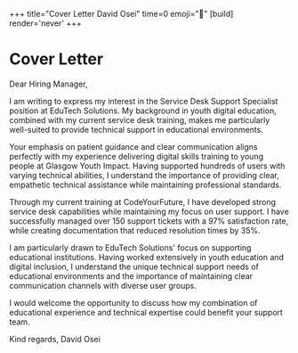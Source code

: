 +++
title="Cover Letter David Osei"
time=0
emoji="📝"
[build]
render='never'
+++

# Cover Letter

Dear Hiring Manager,

I am writing to express my interest in the Service Desk Support Specialist position at EduTech Solutions. My background in youth digital education, combined with my current service desk training, makes me particularly well-suited to provide technical support in educational environments.

Your emphasis on patient guidance and clear communication aligns perfectly with my experience delivering digital skills training to young people at Glasgow Youth Impact. Having supported hundreds of users with varying technical abilities, I understand the importance of providing clear, empathetic technical assistance while maintaining professional standards.

Through my current training at CodeYourFuture, I have developed strong service desk capabilities while maintaining my focus on user support. I have successfully managed over 150 support tickets with a 97% satisfaction rate, while creating documentation that reduced resolution times by 35%.

I am particularly drawn to EduTech Solutions' focus on supporting educational institutions. Having worked extensively in youth education and digital inclusion, I understand the unique technical support needs of educational environments and the importance of maintaining clear communication channels with diverse user groups.

I would welcome the opportunity to discuss how my combination of educational experience and technical expertise could benefit your support team.

Kind regards,
David Osei
